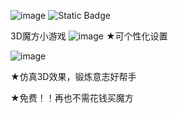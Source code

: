 ![image](https://github.com/tianhukj/3D-cube/assets/166341634/891b0140-9614-4646-9354-6060a7baccbe)
![Static Badge](https://img.shields.io/badge/build-passing-brightgreen)

3D魔方小游戏
![image](https://github.com/tianhukj/cc/assets/166341634/36090d1f-6a45-42db-bd28-11f3ff030cad)
★可个性化设置


![image](https://github.com/tianhukj/cc/assets/166341634/6f4749a3-aa19-4cdf-bb4e-ade96d128d82)


★仿真3D效果，锻炼意志好帮手


★免费！！再也不需花钱买魔方




